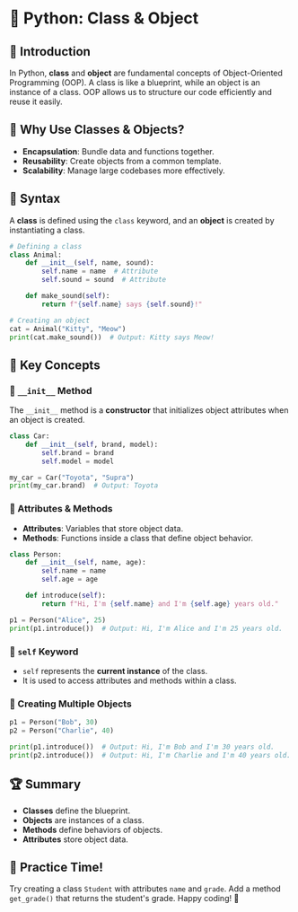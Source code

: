 # 🐍 Python: Class & Object

## 📌 Introduction
In Python, **class** and **object** are fundamental concepts of Object-Oriented Programming (OOP). A class is like a blueprint, while an object is an instance of a class. OOP allows us to structure our code efficiently and reuse it easily.

## 🎯 Why Use Classes & Objects?
- **Encapsulation**: Bundle data and functions together.
- **Reusability**: Create objects from a common template.
- **Scalability**: Manage large codebases more effectively.

## 📝 Syntax
A **class** is defined using the `class` keyword, and an **object** is created by instantiating a class.

```python
# Defining a class
class Animal:
    def __init__(self, name, sound):
        self.name = name  # Attribute
        self.sound = sound  # Attribute

    def make_sound(self):
        return f"{self.name} says {self.sound}!"

# Creating an object
cat = Animal("Kitty", "Meow")
print(cat.make_sound())  # Output: Kitty says Meow!
```

## 📌 Key Concepts
### 🔹 `__init__` Method
The `__init__` method is a **constructor** that initializes object attributes when an object is created.

```python
class Car:
    def __init__(self, brand, model):
        self.brand = brand
        self.model = model

my_car = Car("Toyota", "Supra")
print(my_car.brand)  # Output: Toyota
```

### 🔹 Attributes & Methods
- **Attributes**: Variables that store object data.
- **Methods**: Functions inside a class that define object behavior.

```python
class Person:
    def __init__(self, name, age):
        self.name = name
        self.age = age

    def introduce(self):
        return f"Hi, I'm {self.name} and I'm {self.age} years old."

p1 = Person("Alice", 25)
print(p1.introduce())  # Output: Hi, I'm Alice and I'm 25 years old.
```

### 🔹 `self` Keyword
- `self` represents the **current instance** of the class.
- It is used to access attributes and methods within a class.

### 🔹 Creating Multiple Objects
```python
p1 = Person("Bob", 30)
p2 = Person("Charlie", 40)

print(p1.introduce())  # Output: Hi, I'm Bob and I'm 30 years old.
print(p2.introduce())  # Output: Hi, I'm Charlie and I'm 40 years old.
```

## 🏆 Summary
- **Classes** define the blueprint.
- **Objects** are instances of a class.
- **Methods** define behaviors of objects.
- **Attributes** store object data.

## 🚀 Practice Time!
Try creating a class `Student` with attributes `name` and `grade`. Add a method `get_grade()` that returns the student's grade. Happy coding! 🎉
